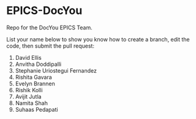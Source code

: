 # EPICS-DocYou
Repo for the DocYou EPICS Team.

List your name below to show you know how to create a branch, edit the code, then submit the pull request:
1. David Ellis
2. Anvitha Doddipalli
3. Stephanie Uriostegui Fernandez
4. Rishita Gavara
5. Evelyn Brannen
6. Rishik Kolli
7. Avijit Jutla
8. Namita Shah
9. Suhaas Pedapati
